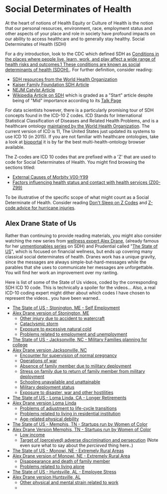 # Social Determinates of Health
At the heart of notions of Health Equity or Culture of Health is the notion that our personal resources, environment, race, employment status and other aspects of your place and role in society have profound impacts on our ability to access healthcare and to generally stay healthy. Social Determinates of Health (SDH)

For a dry introduction, look to the CDC which defined SDH as [Conditions in the places where people live, learn, work, and play affect a wide range of health risks and outcomes.1 These conditions are known as social determinants of health (SDOH).](https://www.cdc.gov/socialdeterminants/).  For further definition, consider reading:
* [SDH resources from the World Health Organization](https://www.who.int/social_determinants/sdh_definition/en/)
* [Kaiser Family Foundation SDH Article ](https://www.kff.org/disparities-policy/issue-brief/beyond-health-care-the-role-of-social-determinants-in-promoting-health-and-health-equity/)
* [NEJM Catylst Article](https://catalyst.nejm.org/social-determinants-of-health/)
* [Wikipedia Article on SDH](https://en.wikipedia.org/wiki/Social_determinants_of_health) which is graded as a "Start" article despite being of "Mid" importance according to its [Talk Page](https://en.wikipedia.org/wiki/Talk:Social_determinants_of_health)

For data scientists however, there is a particularly promising tour of SDH concepts found in the ICD-10 Z codes. ICD Stands for International Statistical Classification of Diseases and Related Health Problems, and is a healthcare ontology [maintained by the World Health Organization](http://www.who.int/classifications/icd/en/). The current version of ICD is 11, The United States just updated its systems to use ICD 10 (in 2015). If you are not familiar with healthcare ontologies, take a look at [bioportal](https://bioportal.bioontology.org/) it is by far the best multi-health-ontology browser available. 

The Z-codes are ICD 10 codes that are prefixed with a 'Z' that are used to code for Social Determinates of Health. You might find browsing the sections titled:

* [External Causes of Morbity V00-Y99](https://bioportal.bioontology.org/ontologies/ICD10CM/?p=classes&conceptid=http%3A%2F%2Fpurl.bioontology.org%2Fontology%2FICD10CM%2FV00-Y99)
* [Factors influencing health status and contact with health services (Z00-Z99)](https://bioportal.bioontology.org/ontologies/ICD10CM/?p=classes&conceptid=http%3A%2F%2Fpurl.bioontology.org%2Fontology%2FICD10CM%2FZ00-Z99)

To be illustrative of the specific scope of what might count as a Social Determinate of Health. Consider reading [Don't Sleep on Z Codes](https://www.fortherecordmag.com/archives/0517p14.shtml) and [Z-code advice for hurricane injuries](https://www.texmed.org/Template.aspx?id=45851). 

## Alex Drane State of Us

Rather than continuing to provide reading materials, you might also consider watching the new series from [wellness expert Alex Drane](https://twitter.com/adrane), (already famous for her [unmentionables series](https://www.youtube.com/watch?v=Pn4ZKpNJ8bE) on SDH) and Prudential called "[The State of US](https://www.youtube.com/playlist?list=PLhnxP5C1M5EWK_VloLsl9hlFftLJDda75)", which is focused on financial wellness, but ends up covering many classical social determinates of health. Dranes work has a unique gravity, since the messages are always simple-but-hard-messages while the parables that she uses to communicate her messages are unforgettable. You will find her work an improvement over my ranting.

Here is list of some of the State of Us videos, coded by the corresponding SDH ICD 10 code. This is technically a spoiler for the videos... Also, a real ICD-10 coding expert might dither about which codes I have chosen to represent the videos.. you have been warned.. 

* [The State of US - Stonington, ME - Self Employment](https://www.youtube.com/watch?v=8CvnMaUQ4Ks&index=2&list=PLhnxP5C1M5EWK_VloLsl9hlFftLJDda75)
* [Alex Drane version of Stonington, ME ](https://www.youtube.com/watch?v=0utjykT2vi8&t=0s&list=PLhnxP5C1M5EWK_VloLsl9hlFftLJDda75&index=13)
  * [Other injury due to accident to watercraft](https://bioportal.bioontology.org/ontologies/ICD10CM/?p=classes&conceptid=http%3A%2F%2Fpurl.bioontology.org%2Fontology%2FICD10CM%2FV91)
  * [Cataclysmic storm](https://bioportal.bioontology.org/ontologies/ICD10CM/?p=classes&conceptid=http%3A%2F%2Fpurl.bioontology.org%2Fontology%2FICD10CM%2FX37)
  * [Exposure to excessive natural cold](https://bioportal.bioontology.org/ontologies/ICD10CM/?p=classes&conceptid=http%3A%2F%2Fpurl.bioontology.org%2Fontology%2FICD10CM%2FX31)
  * [Problems related to employment and unemployment](https://bioportal.bioontology.org/ontologies/ICD10CM/?p=classes&conceptid=http%3A%2F%2Fpurl.bioontology.org%2Fontology%2FICD10CM%2FZ56)
* [The State of US - Jacksonville, NC - Military Families planning for college](https://www.youtube.com/watch?v=sVpBkRcfu4E&t=0s&list=PLhnxP5C1M5EWK_VloLsl9hlFftLJDda75&index=4) 
* [Alex Drane version Jacksonville, NC](https://www.youtube.com/watch?v=SohlB0618Ag&t=0s&list=PLhnxP5C1M5EWK_VloLsl9hlFftLJDda75&index=12)
  * [Encounter for supervision of normal pregnancy](https://bioportal.bioontology.org/ontologies/ICD10CM/?p=classes&conceptid=http%3A%2F%2Fpurl.bioontology.org%2Fontology%2FICD10CM%2FZ34)
  * [Operations of war](https://bioportal.bioontology.org/ontologies/ICD10CM/?p=classes&conceptid=http%3A%2F%2Fpurl.bioontology.org%2Fontology%2FICD10CM%2FY36)
  * [Absence of family member due to military deployment](https://bioportal.bioontology.org/ontologies/ICD10CM/?p=classes&conceptid=http%3A%2F%2Fpurl.bioontology.org%2Fontology%2FICD10CM%2FZ63.31)
  * [Stress on family due to return of family member from military deployment](https://bioportal.bioontology.org/ontologies/ICD10CM/?p=classes&conceptid=http%3A%2F%2Fpurl.bioontology.org%2Fontology%2FICD10CM%2FZ63.71)
  * [Schooling unavailable and unattainable](https://bioportal.bioontology.org/ontologies/ICD10CM/?p=classes&conceptid=http%3A%2F%2Fpurl.bioontology.org%2Fontology%2FICD10CM%2FZ55.1)
  * [Military deployment status](https://bioportal.bioontology.org/ontologies/ICD10CM/?p=classes&conceptid=http%3A%2F%2Fpurl.bioontology.org%2Fontology%2FICD10CM%2FZ56.82)
  * [Exposure to disaster, war and other hostilities](https://bioportal.bioontology.org/ontologies/ICD10CM/?p=classes&conceptid=http%3A%2F%2Fpurl.bioontology.org%2Fontology%2FICD10CM%2FZ65.5)
* [The State of US - Loma Linda, CA - Longer Retirements](https://www.youtube.com/watch?v=BMvMFL3vYdw&t=0s&list=PLhnxP5C1M5EWK_VloLsl9hlFftLJDda75&index=5) 
* [Alex Drane version Loma Linda](https://www.youtube.com/watch?v=-b0vcsO71xk&t=0s&list=PLhnxP5C1M5EWK_VloLsl9hlFftLJDda75&index=11)
  * [Problems of adjustment to life-cycle transitions](https://bioportal.bioontology.org/ontologies/ICD10CM/?p=classes&conceptid=http%3A%2F%2Fpurl.bioontology.org%2Fontology%2FICD10CM%2FZ60.0)
  * [Problems related to living in residential institution](https://bioportal.bioontology.org/ontologies/ICD10CM/?p=classes&conceptid=http%3A%2F%2Fpurl.bioontology.org%2Fontology%2FICD10CM%2FZ59.3)
  * [Age-related physical debility](https://bioportal.bioontology.org/ontologies/ICD10CM/?p=classes&conceptid=http%3A%2F%2Fpurl.bioontology.org%2Fontology%2FICD10CM%2FR54&jump_to_nav=true)
* [The State of US - Memphis, TN - Startups run by Women of Color ](https://www.youtube.com/watch?v=bwRPwqwwfOE&t=0s&list=PLhnxP5C1M5EWK_VloLsl9hlFftLJDda75&index=6) 
* [Alex Drane Version Memphis, TN - Startups run by Women of Color](https://www.youtube.com/watch?v=VeFx5P6RW9o&t=0s&list=PLhnxP5C1M5EWK_VloLsl9hlFftLJDda75&index=10)
  * [Low income](https://bioportal.bioontology.org/ontologies/ICD10CM/?p=classes&conceptid=http%3A%2F%2Fpurl.bioontology.org%2Fontology%2FICD10CM%2FZ59.6)
  * [Target of (perceived) adverse discrimination and persecution](https://bioportal.bioontology.org/ontologies/ICD10CM/?p=classes&conceptid=http%3A%2F%2Fpurl.bioontology.org%2Fontology%2FICD10CM%2FZ60.5) (Note even sure what to say about the *percieved* thing here..)
* [The State of US - Monowi, NE - Extremely Rural Areas](https://www.youtube.com/watch?v=6GOAVEp89K0&t=0s&list=PLhnxP5C1M5EWK_VloLsl9hlFftLJDda75&index=8)
* [Alex Drane version of Monowi, NE - Extremely Rural Area ](https://www.youtube.com/watch?v=d665fqkGmtI&t=0s&list=PLhnxP5C1M5EWK_VloLsl9hlFftLJDda75&index=9)
  * [Disappearance and death of family member](https://bioportal.bioontology.org/ontologies/ICD10CM/?p=classes&conceptid=http%3A%2F%2Fpurl.bioontology.org%2Fontology%2FICD10CM%2FZ63.4)
  * [Problems related to living alone](https://bioportal.bioontology.org/ontologies/ICD10CM/?p=classes&conceptid=http%3A%2F%2Fpurl.bioontology.org%2Fontology%2FICD10CM%2FZ60.2)
* [The State of US - Huntsville, AL - Employee Stress ](https://www.youtube.com/watch?v=mfwUDsjeOlE&t=0s&list=PLhnxP5C1M5EWK_VloLsl9hlFftLJDda75&index=7)
* [Alex Drane version Huntsville, AL ](https://www.youtube.com/watch?v=mfwUDsjeOlE&t=0s&list=PLhnxP5C1M5EWK_VloLsl9hlFftLJDda75&index=7)
  * [Other physical and mental strain related to work](https://bioportal.bioontology.org/ontologies/ICD10CM/?p=classes&conceptid=http%3A%2F%2Fpurl.bioontology.org%2Fontology%2FICD10CM%2FZ56.6)
  * 





 



 
